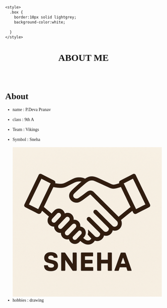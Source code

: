 <!DOCTYPE html>
<html lang="en">
 
<head>
    <meta charset="UTF-8">
    <meta name="description" content="Website for my details">
    <meta name="author" content="Deva Pranav">
    <meta name="viewport" content="width=device-width initial-scale=1.0">
    <title>Startfit.com</title>
  <link href= "https://fonts.googleapis.com/css2?family=Comic+Neue&display=swap " rel ="stylesheet">

    <style>
      .box {
        border:10px solid lightgrey;
        background-color:white;

      }
    </style>
  </head>
  <body style="font-family:'Comic Neue'">
    <div class="box " style ="text-align:center">
<h1 style="font-size:30px">ABOUT ME </h1>
</div>
<br>
<br>
<h1>About</h1>
<ul>
<li>name : P.Deva Pranav </li>
<br>
<li>class : 9th A </li>
<br>
<li>Team : Vikings </li>
<br>
<li>Symbol : Sneha </li>
<br>
<img src ="file_00000000aaa86230ac0a10843cb8c8ff.png" alt ="sneha symbol">
<br>
<li>hobbies : drawing </li>
</ul>
